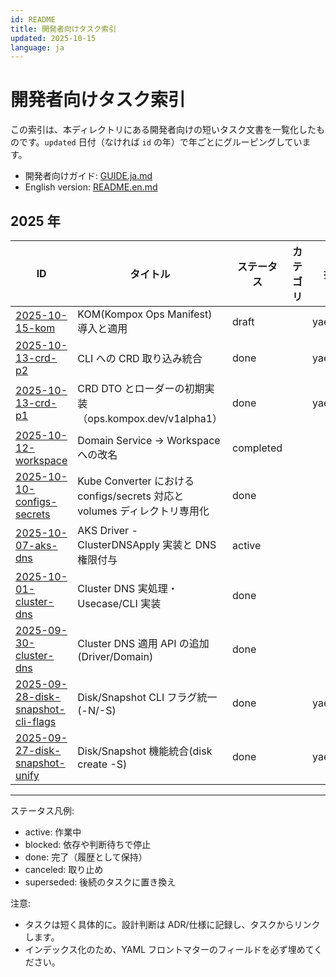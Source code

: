 ```yaml
---
id: README
title: 開発者向けタスク索引
updated: 2025-10-15
language: ja
---
```


# 開発者向けタスク索引

この索引は、本ディレクトリにある開発者向けの短いタスク文書を一覧化したものです。`updated` 日付（なければ `id` の年）で年ごとにグルーピングしています。

- 開発者向けガイド: [GUIDE.ja.md](./GUIDE.ja.md)
- English version: [README.en.md](./README.en.md)

## 2025 年

| ID | タイトル | ステータス | カテゴリ | 担当 | 更新日 | 言語 |
|---|---|---|---|---|---|---|
| [2025-10-15-kom](./2025-10-15-kom.ja.md) | KOM(Kompox Ops Manifest) 導入と適用 | draft |  | yaegashi | 2025-10-15 | ja |
| [2025-10-13-crd-p2](./2025-10-13-crd-p2.ja.md) | CLI への CRD 取り込み統合 | done |  | yaegsahi | 2025-10-13 | ja |
| [2025-10-13-crd-p1](./2025-10-13-crd-p1.ja.md) | CRD DTO とローダーの初期実装（ops.kompox.dev/v1alpha1） | done |  | yaegashi | 2025-10-13 | ja |
| [2025-10-12-workspace](./2025-10-12-workspace.ja.md) | Domain Service → Workspace への改名 | completed |  |  | 2025-10-12 | ja |
| [2025-10-10-configs-secrets](./2025-10-10-configs-secrets.md) | Kube Converter における configs/secrets 対応と volumes ディレクトリ専用化 | done |  |  | 2025-10-11 | ja |
| [2025-10-07-aks-dns](./2025-10-07-aks-dns.ja.md) | AKS Driver - ClusterDNSApply 実装と DNS 権限付与 | active |  |  | 2025-10-08 | ja |
| [2025-10-01-cluster-dns](./2025-10-01-cluster-dns.ja.md) | Cluster DNS 実処理・Usecase/CLI 実装 | done |  |  | 2025-10-06 | ja |
| [2025-09-30-cluster-dns](./2025-09-30-cluster-dns.ja.md) | Cluster DNS 適用 API の追加(Driver/Domain) | done |  |  | 2025-10-06 | ja |
| [2025-09-28-disk-snapshot-cli-flags](./2025-09-28-disk-snapshot-cli-flags.ja.md) | Disk/Snapshot CLI フラグ統一(-N/-S) | done |  | yaegashi | 2025-09-29 | ja |
| [2025-09-27-disk-snapshot-unify](./2025-09-27-disk-snapshot-unify.ja.md) | Disk/Snapshot 機能統合(disk create -S) | done |  | yaegashi | 2025-09-29 | ja |

---

ステータス凡例:
- active: 作業中
- blocked: 依存や判断待ちで停止
- done: 完了（履歴として保持）
- canceled: 取り止め
- superseded: 後続のタスクに置き換え

注意:
- タスクは短く具体的に。設計判断は ADR/仕様に記録し、タスクからリンクします。
- インデックス化のため、YAML フロントマターのフィールドを必ず埋めてください。

